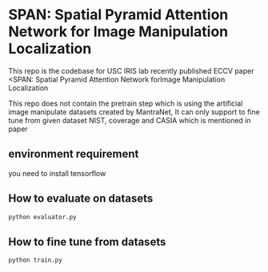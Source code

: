 # SPAN: Spatial Pyramid Attention Network for Image Manipulation Localization
This repo is the codebase for USC IRIS lab recently published ECCV paper <SPAN: Spatial Pyramid Attention Network forImage Manipulation Localization
>
This repo does not contain the pretrain step which is using the artificial image manipulate datasets created by MantraNet, It can only support to fine tune from given dataset NIST, coverage and CASIA which is mentioned in paper
## environment requirement
you need to install tensorflow
## How to evaluate on datasets
```bash
python evaluator.py
```
## How to fine tune from datasets
```bash
python train.py
```
